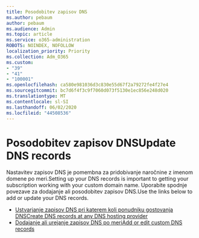 ```yaml
---
title: Posodobitev zapisov DNS
ms.author: pebaum
author: pebaum
ms.audience: Admin
ms.topic: article
ms.service: o365-administration
ROBOTS: NOINDEX, NOFOLLOW
localization_priority: Priority
ms.collection: Adm_O365
ms.custom:
- "39"
- "41"
- "100001"
ms.openlocfilehash: ca580e981036d3c830e55d67f2a79272fe4f27e4
ms.sourcegitcommit: bc7d6f4f3c9f7060d073f5130e1ec856e248d020
ms.translationtype: MT
ms.contentlocale: sl-SI
ms.lasthandoff: 06/02/2020
ms.locfileid: "44508536"
---
```

# <a name="update-dns-records"></a><span data-ttu-id="b9f23-102">Posodobitev zapisov DNS</span><span class="sxs-lookup"><span data-stu-id="b9f23-102">Update DNS records</span></span>

<span data-ttu-id="b9f23-103">Nastavitev zapisov DNS je pomembna za pridobivanje naročnine z imenom domene po meri.</span><span class="sxs-lookup"><span data-stu-id="b9f23-103">Setting up your DNS records is important to getting your subscription working with your custom domain name.</span></span> <span data-ttu-id="b9f23-104">Uporabite spodnje povezave za dodajanje ali posodobitev zapisov DNS.</span><span class="sxs-lookup"><span data-stu-id="b9f23-104">Use the links below to add or update your DNS records.</span></span>
  
- [<span data-ttu-id="b9f23-105">Ustvarjanje zapisov DNS pri katerem koli ponudniku gostovanja DNS</span><span class="sxs-lookup"><span data-stu-id="b9f23-105">Create DNS records at any DNS hosting provider</span></span>](https://docs.microsoft.com/microsoft-365/admin/get-help-with-domains/create-dns-records-at-any-dns-hosting-provider)  
- [<span data-ttu-id="b9f23-106">Dodajanje ali urejanje zapisov DNS po meri</span><span class="sxs-lookup"><span data-stu-id="b9f23-106">Add or edit custom DNS records</span></span>](https://docs.microsoft.com/microsoft-365/admin/dns/add-or-edit-custom-dns-records)